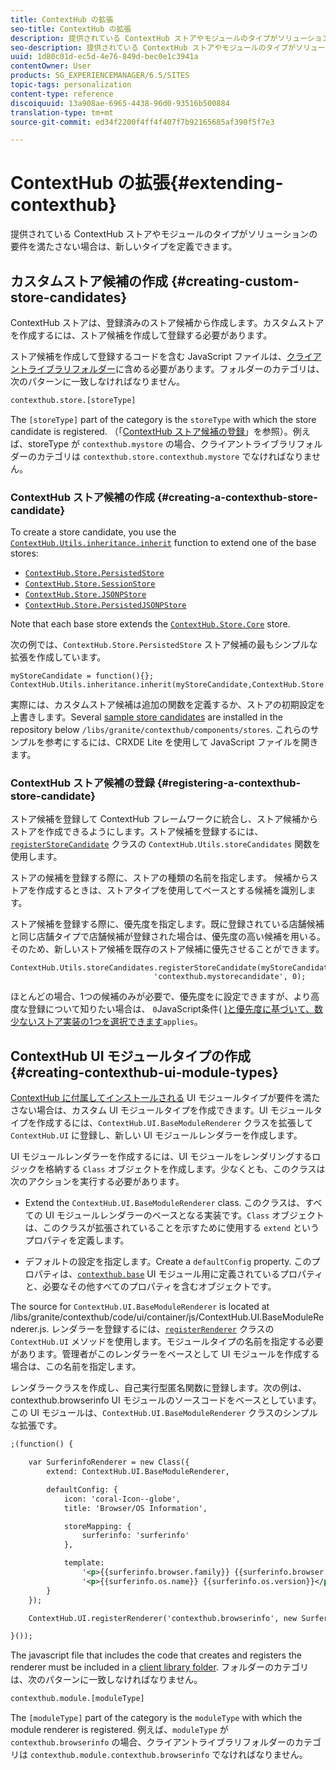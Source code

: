 ```yaml
---
title: ContextHub の拡張
seo-title: ContextHub の拡張
description: 提供されている ContextHub ストアやモジュールのタイプがソリューションの要件を満たさない場合は、新しいタイプを定義できます
seo-description: 提供されている ContextHub ストアやモジュールのタイプがソリューションの要件を満たさない場合は、新しいタイプを定義できます
uuid: 1d80c01d-ec5d-4e76-849d-bec0e1c3941a
contentOwner: User
products: SG_EXPERIENCEMANAGER/6.5/SITES
topic-tags: personalization
content-type: reference
discoiquuid: 13a908ae-6965-4438-96d0-93516b500884
translation-type: tm+mt
source-git-commit: ed34f2200f4ff4f407f7b92165685af390f5f7e3

---
```



# ContextHub の拡張{#extending-contexthub}

提供されている ContextHub ストアやモジュールのタイプがソリューションの要件を満たさない場合は、新しいタイプを定義できます。

## カスタムストア候補の作成 {#creating-custom-store-candidates}

ContextHub ストアは、登録済みのストア候補から作成します。カスタムストアを作成するには、ストア候補を作成して登録する必要があります。

ストア候補を作成して登録するコードを含む JavaScript ファイルは、[クライアントライブラリフォルダー](/help/sites-developing/clientlibs.md#creating-client-library-folders)に含める必要があります。フォルダーのカテゴリは、次のパターンに一致しなければなりません。

```xml
contexthub.store.[storeType]
```

The `[storeType]` part of the category is the `storeType` with which the store candidate is registered. （「[ContextHub ストア候補の登録](/help/sites-developing/ch-extend.md#registering-a-contexthub-store-candidate)」を参照）。例えば、storeType が `contexthub.mystore` の場合、クライアントライブラリフォルダーのカテゴリは `contexthub.store.contexthub.mystore` でなければなりません。

### ContextHub ストア候補の作成 {#creating-a-contexthub-store-candidate}

To create a store candidate, you use the [`ContextHub.Utils.inheritance.inherit`](/help/sites-developing/contexthub-api.md#inherit-child-parent) function to extend one of the base stores:

* [`ContextHub.Store.PersistedStore`](/help/sites-developing/contexthub-api.md#contexthub-store-persistedstore)
* [`ContextHub.Store.SessionStore`](/help/sites-developing/contexthub-api.md#contexthub-store-sessionstore)
* [`ContextHub.Store.JSONPStore`](/help/sites-developing/contexthub-api.md#contexthub-store-jsonpstore)
* [`ContextHub.Store.PersistedJSONPStore`](/help/sites-developing/contexthub-api.md#contexthub-store-persistedjsonpstore)

Note that each base store extends the [`ContextHub.Store.Core`](/help/sites-developing/contexthub-api.md#contexthub-store-core) store.

次の例では、`ContextHub.Store.PersistedStore` ストア候補の最もシンプルな拡張を作成しています。

```
myStoreCandidate = function(){};
ContextHub.Utils.inheritance.inherit(myStoreCandidate,ContextHub.Store.PersistedStore);
```

実際には、カスタムストア候補は追加の関数を定義するか、ストアの初期設定を上書きします。Several [sample store candidates](/help/sites-developing/ch-samplestores.md) are installed in the repository below `/libs/granite/contexthub/components/stores`. これらのサンプルを参考にするには、CRXDE Lite を使用して JavaScript ファイルを開きます。

### ContextHub ストア候補の登録 {#registering-a-contexthub-store-candidate}

ストア候補を登録して ContextHub フレームワークに統合し、ストア候補からストアを作成できるようにします。ストア候補を登録するには、[`registerStoreCandidate`](/help/sites-developing/contexthub-api.md#registerstorecandidate-store-storetype-priority-applies) クラスの `ContextHub.Utils.storeCandidates` 関数を使用します。

ストアの候補を登録する際に、ストアの種類の名前を指定します。 候補からストアを作成するときは、ストアタイプを使用してベースとする候補を識別します。

ストア候補を登録する際に、優先度を指定します。既に登録されている店舗候補と同じ店舗タイプで店舗候補が登録された場合は、優先度の高い候補を用いる。 そのため、新しいストア候補を既存のストア候補に優先させることができます。

```
ContextHub.Utils.storeCandidates.registerStoreCandidate(myStoreCandidate,
                                'contexthub.mystorecandidate', 0);
```

ほとんどの場合、1つの候補のみが必要で、優先度をに設定できますが、より高度な登録について知りたい場合は、 `0`JavaScript条件( [)と優先度に基づいて、数少ないストア実装の1つを選択できます](/help/sites-developing/contexthub-api.md#registerstorecandidate-store-storetype-priority-applies)`applies`。

## ContextHub UI モジュールタイプの作成 {#creating-contexthub-ui-module-types}

[ContextHub に付属してインストールされる](/help/sites-developing/ch-samplemodules.md) UI モジュールタイプが要件を満たさない場合は、カスタム UI モジュールタイプを作成できます。UI モジュールタイプを作成するには、`ContextHub.UI.BaseModuleRenderer` クラスを拡張して `ContextHub.UI` に登録し、新しい UI モジュールレンダラーを作成します。

UI モジュールレンダラーを作成するには、UI モジュールをレンダリングするロジックを格納する `Class` オブジェクトを作成します。少なくとも、このクラスは次のアクションを実行する必要があります。

* Extend the `ContextHub.UI.BaseModuleRenderer` class. このクラスは、すべての UI モジュールレンダラーのベースとなる実装です。`Class` オブジェクトは、このクラスが拡張されていることを示すために使用する `extend` というプロパティを定義します。

* デフォルトの設定を指定します。Create a `defaultConfig` property. このプロパティは、[`contexthub.base`](/help/sites-developing/ch-samplemodules.md#contexthub-base-ui-module-type) UI モジュール用に定義されているプロパティと、必要なその他すべてのプロパティを含むオブジェクトです。

The source for `ContextHub.UI.BaseModuleRenderer` is located at /libs/granite/contexthub/code/ui/container/js/ContextHub.UI.BaseModuleRenderer.js.  レンダラーを登録するには、[`registerRenderer`](/help/sites-developing/contexthub-api.md#registerrenderer-moduletype-renderer-dontrender) クラスの `ContextHub.UI` メソッドを使用します。モジュールタイプの名前を指定する必要があります。管理者がこのレンダラーをベースとして UI モジュールを作成する場合は、この名前を指定します。

レンダラークラスを作成し、自己実行型匿名関数に登録します。次の例は、contexthub.browserinfo UI モジュールのソースコードをベースとしています。この UI モジュールは、`ContextHub.UI.BaseModuleRenderer` クラスのシンプルな拡張です。

```xml
;(function() {

    var SurferinfoRenderer = new Class({
        extend: ContextHub.UI.BaseModuleRenderer,

        defaultConfig: {
            icon: 'coral-Icon--globe',
            title: 'Browser/OS Information',

            storeMapping: {
                surferinfo: 'surferinfo'
            },

            template:
                '<p>{{surferinfo.browser.family}} {{surferinfo.browser.version}}</p>' +
                '<p>{{surferinfo.os.name}} {{surferinfo.os.version}}</p>'
        }
    });

    ContextHub.UI.registerRenderer('contexthub.browserinfo', new SurferinfoRenderer());

}());
```

The javascript file that includes the code that creates and registers the renderer must be included in a [client library folder](/help/sites-developing/clientlibs.md#creating-client-library-folders). フォルダーのカテゴリは、次のパターンに一致しなければなりません。

```xml
contexthub.module.[moduleType]
```

The `[moduleType]` part of the category is the `moduleType` with which the module renderer is registered. 例えば、`moduleType` が `contexthub.browserinfo` の場合、クライアントライブラリフォルダーのカテゴリは `contexthub.module.contexthub.browserinfo` でなければなりません。
